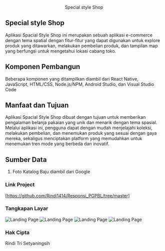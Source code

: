 <p align="center">Special style Shop </p>


## Special style Shop
Aplikasi Spacial Style Shop ini merupakan sebuah aplikasi e-commerce dengan tema spatial dengan fitur-fitur yang dapat digunakan untuk explore produk yang ditawarkan, melakukan pembelian produk, dan tampilan map yang berfungsi untuk mengetahui lokasi cabang toko.  

## Komponen Pembangun
Beberapa komponen yang ditampilkan diambil dari React Native, JavaScript, HTML/CSS, Node.js/NPM, Android Studio, dan Visual Studio Code

## Manfaat dan Tujuan
Aplikasi Spacial Style Shop dibuat dengan tujuan untuk memberikan pengalaman belanja pakaian yang unik dan menarik dengan tema spasial. Melalui aplikasi ini, pengguna dapat dengan mudah menjelajahi koleksi, melakukan pembelian, dan menemukan produk yang sesuai dengan gaya mereka, sekaligus menciptakan platform yang memudahkan untuk menemukan tren mode yang berbeda dan inovatif.


## Sumber Data
1. Foto Katalog Baju diambil dari Google

### Link Project
[https://github.com/Rindi1414/Responsi_PGPBL/tree/master]

### Tangkapan Layar
![Landing Page](./src/assets/homepage.png)
![Landing Page](./src/assets/mappage.png)
![Landing Page](./src/assets/myorder.png)
![Landing Page](./src/assets/aboutme.png)



### Hak Cipta
Rindi Tri Setyaningsih

